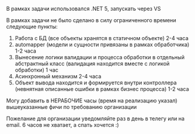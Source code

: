 В рамках задачи использовался .NET 5, запускать через VS

В рамках задачи не было сделано в силу ограниченного времени следующие пункты:
1) Работа с БД (все объекты хранятся в статичном объекте) 2-4 часа
2) automapper (модели и сущности привязаны в рамках обработчика) 1-2 часа
3) Вынесение логики валидации и процесса обработки в отдельный абстрактный класс (валидация находится вместе с логикой обработки) 1 час
4) Асинхронный механизм 2-4 часа
5) Объект вывода находится и формируется внутри контроллера (невнятная описанные ошибки в рамках бизнес процесса) 1-2 часа

Могу добавить в НЕРАБОЧИЕ часы (время на реализацию указал) вышеуказанные фичи по требованию организации

Пожелание для организации уведомляйте раз в день в телегу или на email. 6 часов не хватает, а спать хочется :)
